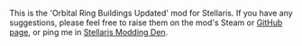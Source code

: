 This is the 'Orbital Ring Buildings Updated' mod for Stellaris. If you have any suggestions, please feel free to raise them on the mod's Steam or [GitHub page](https://github.com/kirillgla/stellaris-orbital-ring-buildings-mod), or ping me in [Stellaris Modding Den](https://discord.gg/bHVez2C).

